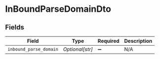 # InBoundParseDomainDto


## Fields

| Field                  | Type                   | Required               | Description            |
| ---------------------- | ---------------------- | ---------------------- | ---------------------- |
| `inbound_parse_domain` | *Optional[str]*        | :heavy_minus_sign:     | N/A                    |